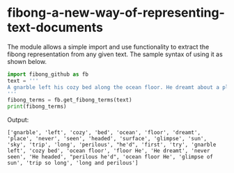 # fibong-a-new-way-of-representing-text-documents

The module allows a simple import and use functionality to extract the fibong representation from any given text. 
The sample syntax of using it as shown below.
```python
import fibong_github as fb
text = '''
A gnarble left his cozy bed along the ocean floor. He dreamt about a place that he had never seen before! He headed to the surface for a glimpse of sun and sky. A trip so long and perilous, he'd be the first to try!
'''
fibong_terms = fb.get_fibong_terms(text)
print(fibong_terms)
```
Output:
```
['gnarble', 'left', 'cozy', 'bed', 'ocean', 'floor', 'dreamt', 'place', 'never', 'seen', 'headed', 'surface', 'glimpse', 'sun', 'sky', 'trip', 'long', 'perilous', "he'd", 'first', 'try', 'gnarble left', 'cozy bed', 'ocean floor', 'floor He', 'He dreamt', 'never seen', 'He headed', "perilous he'd", 'ocean floor He', 'glimpse of sun', 'trip so long', 'long and perilous']
```
